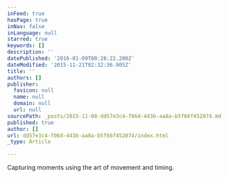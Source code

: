 ```yaml
---
inFeed: true
hasPage: true
inNav: false
inLanguage: null
starred: true
keywords: []
description: ''
datePublished: '2016-01-09T00:28:22.200Z'
dateModified: '2015-11-21T02:32:36.905Z'
title: ''
authors: []
publisher:
  favicon: null
  name: null
  domain: null
  url: null
sourcePath: _posts/2015-11-08-dd57e3c4-f06d-443b-aa8a-b5f66f452074.md
published: true
author: []
url: dd57e3c4-f06d-443b-aa8a-b5f66f452074/index.html
_type: Article

---
```

Capturing moments using the art of movement and timing.